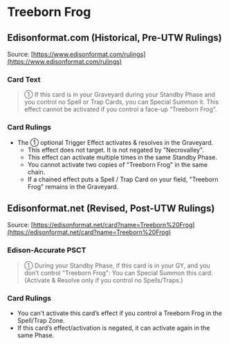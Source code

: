 # Treeborn Frog

## Edisonformat.com (Historical, Pre-UTW Rulings)

Source: [https://www.edisonformat.com/rulings](https://www.edisonformat.com/rulings)

### Card Text

> ① If this card is in your Graveyard during your Standby Phase and you control no Spell or Trap Cards, you can Special Summon it. This effect cannot be activated if you control a face-up “Treeborn Frog”.

### Card Rulings

*   The ① optional Trigger Effect activates & resolves in the Graveyard.
    *   This effect does not target. It is not negated by "Necrovalley".
    *   This effect can activate multiple times in the same Standby Phase.
    *   You cannot activate two copies of "Treeborn Frog" in the same chain.
    *   If a chained effect puts a Spell / Trap Card on your field, "Treeborn Frog" remains in the Graveyard.

## Edisonformat.net (Revised, Post-UTW Rulings)

Source: [https://edisonformat.net/card?name=Treeborn%20Frog](https://edisonformat.net/card?name=Treeborn%20Frog)

### Edison-Accurate PSCT

> ① During your Standby Phase, if this card is in your GY, and you don’t control "Treeborn Frog":
> You can Special Summon this card.
> (Activate & Resolve only if you control no Spells/Traps.)

### Card Rulings

*   You can't activate this card’s effect if you control a Treeborn Frog in the Spell/Trap Zone.
*   If this card’s effect/activation is negated, it can activate again in the same Phase.
            